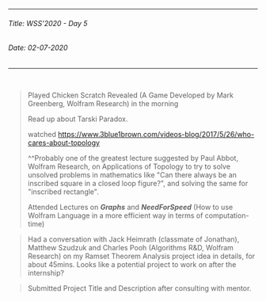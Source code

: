 ----------
###### Title: WSS'2020 - Day 5
###### Date: 02-07-2020
----------
&nbsp;



> Played Chicken Scratch Revealed (A Game Developed by Mark Greenberg, Wolfram Research) in the morning
>
> Read up about Tarski Paradox.
>
> watched https://www.3blue1brown.com/videos-blog/2017/5/26/who-cares-about-topology 
> 
> ^^Probably one of the greatest lecture suggested by Paul Abbot, Wolfram Research,
on Applications of Topology to try to solve unsolved problems in mathematics like "Can there always be an inscribed square in a closed loop figure?", and solving the same
for "inscribed rectangle".
>
> Attended Lectures on ***Graphs*** and ***NeedForSpeed*** (How to use Wolfram Language in a more efficient way in terms of computation-time)

> Had a conversation with Jack Heimrath (classmate of Jonathan), Matthew Szudzuk and Charles Pooh (Algorithms R&D, Wolfram Research) on my Ramset Theorem Analysis project idea in details, for about 45mins.
Looks like a potential project to work on after the internship?

> Submitted Project Title and Description after consulting with mentor.
